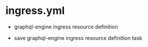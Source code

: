 



# ingress.yml


* graphql-engine ingress resource definition

* save graphql-engine ingress resource definition task